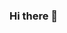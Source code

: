 ### Hi there 👋

<!--
**mariaclaraMV2A/mariaclaraMV2A** is a ✨ _special_ ✨ repository because its `README.md` (this file) appears on your GitHub profile.

Here are some ideas to get you start
meu nome é maria clara raymundo
do segundo A
Sou estudante do alura

